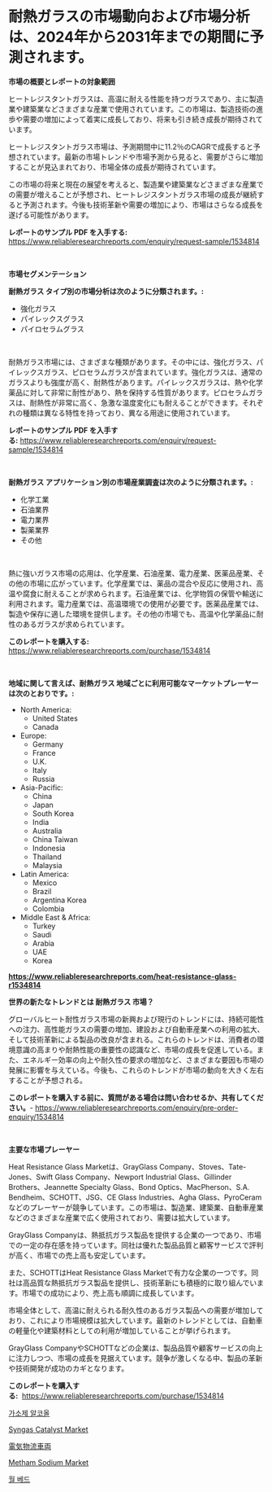<p><h1>耐熱ガラスの市場動向および市場分析は、2024年から2031年までの期間に予測されます。</h1></p><p><strong>市場の概要とレポートの対象範囲</strong></p>
<p><p>ヒートレジスタントガラスは、高温に耐える性能を持つガラスであり、主に製造業や建築業などさまざまな産業で使用されています。この市場は、製造技術の進歩や需要の増加によって着実に成長しており、将来も引き続き成長が期待されています。</p><p>ヒートレジスタントガラス市場は、予測期間中に11.2％のCAGRで成長すると予想されています。最新の市場トレンドや市場予測から見ると、需要がさらに増加することが見込まれており、市場全体の成長が期待されています。</p><p>この市場の将来と現在の展望を考えると、製造業や建築業などさまざまな産業での需要が増えることが予想され、ヒートレジスタントガラス市場の成長が継続すると予測されます。今後も技術革新や需要の増加により、市場はさらなる成長を遂げる可能性があります。</p></p>
<p><strong>レポートのサンプル PDF を入手する:</strong> <a href="https://www.reliableresearchreports.com/enquiry/request-sample/1534814">https://www.reliableresearchreports.com/enquiry/request-sample/1534814</a></p>
<p>&nbsp;</p>
<p><strong>市場セグメンテーション</strong></p>
<p><strong>耐熱ガラス タイプ別の市場分析は次のように分類されます。:</strong></p>
<p><ul><li>強化ガラス</li><li>パイレックスグラス</li><li>パイロセラムグラス</li></ul></p>
<p>&nbsp;</p>
<p><p>耐熱ガラス市場には、さまざまな種類があります。その中には、強化ガラス、パイレックスガラス、ピロセラムガラスが含まれています。強化ガラスは、通常のガラスよりも強度が高く、耐熱性があります。パイレックスガラスは、熱や化学薬品に対して非常に耐性があり、熱を保持する性質があります。ピロセラムガラスは、耐熱性が非常に高く、急激な温度変化にも耐えることができます。それぞれの種類は異なる特性を持っており、異なる用途に使用されています。</p></p>
<p><strong>レポートのサンプル PDF を入手する:</strong>&nbsp;<a href="https://www.reliableresearchreports.com/enquiry/request-sample/1534814">https://www.reliableresearchreports.com/enquiry/request-sample/1534814</a></p>
<p>&nbsp;</p>
<p><strong> 耐熱ガラス アプリケーション別の市場産業調査は次のように分類されます。:</strong></p>
<p><ul><li>化学工業</li><li>石油業界</li><li>電力業界</li><li>製薬業界</li><li>その他</li></ul></p>
<p>&nbsp;</p>
<p><p>熱に強いガラス市場の応用は、化学産業、石油産業、電力産業、医薬品産業、その他の市場に広がっています。化学産業では、薬品の混合や反応に使用され、高温や腐食に耐えることが求められます。石油産業では、化学物質の保管や輸送に利用されます。電力産業では、高温環境での使用が必要です。医薬品産業では、製造や保存に適した環境を提供します。その他の市場でも、高温や化学薬品に耐性のあるガラスが求められています。</p></p>
<p><strong>このレポートを購入する:</strong>&nbsp; <a href="https://www.reliableresearchreports.com/purchase/1534814">https://www.reliableresearchreports.com/purchase/1534814</a></p>
<p>&nbsp;</p>
<p><strong>地域に関して言えば、耐熱ガラス 地域ごとに利用可能なマーケットプレーヤーは次のとおりです。:</strong></p>
<p><ul>
    <li>
        North America:
        <ul>
            <li>United States</li>
            <li>Canada</li>
        </ul>
    </li>
    <li>
        Europe:
        <ul>
            <li>Germany</li>
            <li>France</li>
            <li>U.K.</li>
            <li>Italy</li>
            <li>Russia</li>
        </ul>
    </li>
    <li>
        Asia-Pacific:
        <ul>
            <li>China</li>
            <li>Japan</li>
            <li>South Korea</li>
            <li>India</li>
            <li>Australia</li>
            <li>China Taiwan</li>
            <li>Indonesia</li>
            <li>Thailand</li>
            <li>Malaysia</li>
        </ul>
    </li>
    <li>
        Latin America:
        <ul>
            <li>Mexico</li>
            <li>Brazil</li>
            <li>Argentina Korea</li>
            <li>Colombia</li>
        </ul>
    </li>
    <li>
        Middle East & Africa:
        <ul>
            <li>Turkey</li>
            <li>Saudi</li>
            <li>Arabia</li>
            <li>UAE</li>
            <li>Korea</li>
        </ul>
    </li>
    </ul></p>
<p><strong><a href="https://www.reliableresearchreports.com/heat-resistance-glass-r1534814">https://www.reliableresearchreports.com/heat-resistance-glass-r1534814</a></strong>&nbsp;</p>
<p><strong>世界の新たなトレンドとは 耐熱ガラス 市場？</strong></p>
<p><p>グローバルヒート耐性ガラス市場の新興および現行のトレンドには、持続可能性への注力、高性能ガラスの需要の増加、建設および自動車産業への利用の拡大、そして技術革新による製品の改良が含まれる。これらのトレンドは、消費者の環境意識の高まりや耐熱性能の重要性の認識など、市場の成長を促進している。また、エネルギー効率の向上や耐久性の要求の増加など、さまざまな要因も市場の発展に影響を与えている。今後も、これらのトレンドが市場の動向を大きく左右することが予想される。</p></p>
<p><strong>このレポートを購入する前に、質問がある場合は問い合わせるか、共有してください。</strong>- <a href="https://www.reliableresearchreports.com/enquiry/pre-order-enquiry/1534814">https://www.reliableresearchreports.com/enquiry/pre-order-enquiry/1534814</a></p>
<p>&nbsp;</p>
<p><strong>主要な市場プレーヤー</strong></p>
<p><p>Heat Resistance Glass Marketは、GrayGlass Company、Stoves、Tate-Jones、Swift Glass Company、Newport Industrial Glass、Gillinder Brothers、Jeannette Specialty Glass、Bond Optics、MacPherson、S.A. Bendheim、SCHOTT、JSG、CE Glass Industries、Agha Glass、PyroCeramなどのプレーヤーが競争しています。この市場は、製造業、建築業、自動車産業などのさまざまな産業で広く使用されており、需要は拡大しています。</p><p>GrayGlass Companyは、熱抵抗ガラス製品を提供する企業の一つであり、市場での一定の存在感を持っています。同社は優れた製品品質と顧客サービスで評判が高く、市場での売上高も安定しています。</p><p>また、SCHOTTはHeat Resistance Glass Marketで有力な企業の一つです。同社は高品質な熱抵抗ガラス製品を提供し、技術革新にも積極的に取り組んでいます。市場での成功により、売上高も順調に成長しています。</p><p>市場全体として、高温に耐えられる耐久性のあるガラス製品への需要が増加しており、これにより市場規模は拡大しています。最新のトレンドとしては、自動車の軽量化や建築材料としての利用が増加していることが挙げられます。</p><p>GrayGlass CompanyやSCHOTTなどの企業は、製品品質や顧客サービスの向上に注力しつつ、市場の成長を見据えています。競争が激しくなる中、製品の革新や技術開発が成功のカギとなります。</p></p>
<p><strong>このレポートを購入する:</strong>&nbsp;&nbsp;<a href="https://www.reliableresearchreports.com/purchase/1534814">https://www.reliableresearchreports.com/purchase/1534814</a></p>
<p><p><a href="https://medium.com/@percyhagernes9778/%ED%94%8C%EB%9D%BC%EC%8A%A4%ED%8B%B1%EC%A0%9C%EB%B6%84-%EC%95%8C%EC%BD%94%EC%98%AC-%EC%8B%9C%EC%9E%A5%EC%9D%80-%EC%8B%9C%EC%9E%A5-%EC%A0%90%EC%9C%A0%EC%9C%A8-%EC%8B%9C%EC%9E%A5-%ED%8A%B8%EB%A0%8C%EB%93%9C-%EB%B0%8F-%EC%8B%9C%EC%9E%A5-%EC%84%B1%EC%9E%A5%EC%97%90-%EB%8C%80%ED%95%9C-%EC%A0%95%EB%B3%B4%EB%A5%BC-%EC%A0%9C%EA%B3%B5%ED%95%A9%EB%8B%88%EB%8B%A4-bc73027ee3a1">가소제 알코올</a></p><p><a href="https://boundless-drawbridge-702.notion.site/Syngas-Catalyst-Market-Size-Market-Share-and-Global-Market-Analysis-Report-2024-2031-ba7bcae5ecea44a1996abcebca275cba">Syngas Catalyst Market</a></p><p><a href="https://github.com/ppmazlotr77499/Market-Research-Report-List-1/blob/main/993426418188.md">電気物流車両</a></p><p><a href="https://issuu.com/reportprime-2/docs/metham-sodium-market-size-2030.pptx">Metham Sodium Market</a></p><p><a href="https://github.com/Tristiarton768456/Market-Research-Report-List-1/blob/main/811415216681.md">월 베드</a></p></p>